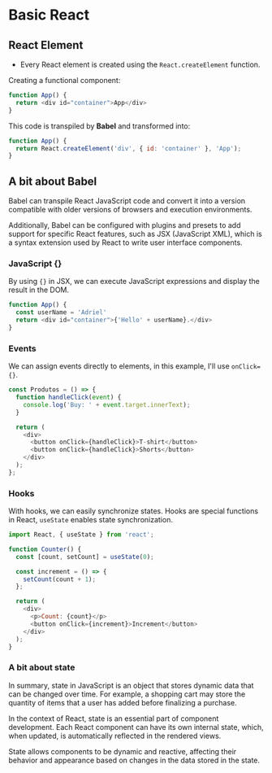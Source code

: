 # Basic React

## React Element

- Every React element is created using the `React.createElement` function.

Creating a functional component:
```javascript
function App() {
  return <div id="container">App</div>
}
```

This code is transpiled by **Babel** and transformed into:
```javascript
function App() {
  return React.createElement('div', { id: 'container' }, 'App');
}
```

## A bit about Babel

Babel can transpile React JavaScript code and convert it into a version compatible with older versions of browsers and execution environments.

Additionally, Babel can be configured with plugins and presets to add support for specific React features, such as JSX (JavaScript XML), which is a syntax extension used by React to write user interface components.

### JavaScript {}

By using `{}` in JSX, we can execute JavaScript expressions and display the result in the DOM.

```javascript
function App() {
  const userName = 'Adriel'
  return <div id="container">{'Hello' + userName}.</div>
}
```

### Events

We can assign events directly to elements, in this example, I'll use `onClick={}`.

```javascript
const Produtos = () => {
  function handleClick(event) {
    console.log('Buy: ' + event.target.innerText);
  }

  return (
    <div>
      <button onClick={handleClick}>T-shirt</button>
      <button onClick={handleClick}>Shorts</button>
    </div>
  );
};
```

### Hooks

With hooks, we can easily synchronize states. Hooks are special functions in React, `useState` enables state synchronization.

```javascript
import React, { useState } from 'react';

function Counter() {
  const [count, setCount] = useState(0);

  const increment = () => {
    setCount(count + 1);
  };

  return (
    <div>
      <p>Count: {count}</p>
      <button onClick={increment}>Increment</button>
    </div>
  );
}
```

### A bit about state

In summary, state in JavaScript is an object that stores dynamic data that can be changed over time. For example, a shopping cart may store the quantity of items that a user has added before finalizing a purchase.

In the context of React, state is an essential part of component development. Each React component can have its own internal state, which, when updated, is automatically reflected in the rendered views.

State allows components to be dynamic and reactive, affecting their behavior and appearance based on changes in the data stored in the state.
